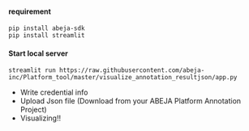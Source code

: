 
#### requirement
```
pip install abeja-sdk
pip install streamlit
```

#### Start local server
```
streamlit run https://raw.githubusercontent.com/abeja-inc/Platform_tool/master/visualize_annotation_resultjson/app.py
```

- Write credential info
- Upload Json file (Download from your ABEJA Platform Annotation Project)
- Visualizing!!
